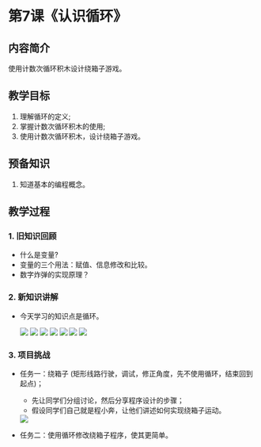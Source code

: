<!-- # 机器人编程入门学习 -->
<link rel="stylesheet" type="text/css" href="./style.css" />

# 第7课《认识循环》

## 内容简介

使用计数次循环积木设计绕箱子游戏。

## 教学目标

1. 理解循环的定义;
2. 掌握计数次循环积木的使用;
3. 使用计数次循环积木，设计绕箱子游戏。

## 预备知识

1. 知道基本的编程概念。

## 教学过程

### 1. 旧知识回顾

- 什么是变量?
- 变量的三个用法：赋值、信息修改和比较。
- 数字炸弹的实现原理？

### 2. 新知识讲解

- 今天学习的知识点是循环。

  <img src="../images/7-1A.png" class="width600" />
  <img src="../images/7-1B.png" class="width600" />
  <img src="../images/7-1C.png" class="width600" />
  <img src="../images/7-1D.png" class="width600" />
  <img src="../images/7-1E.png" class="width600" />
  <img src="../images/7-1F.png" class="width600" />
  <img src="../images/7-1G.png" class="width600" />

### 3. 项目挑战

- 任务一：绕箱子 (矩形线路行驶，调试，修正角度，先不使用循环，结束回到起点)；  
  - 先让同学们分组讨论，然后分享程序设计的步骤；
  - 假设同学们自己就是程小奔，让他们讲述如何实现绕箱子运动。  

  <img src="../images/7-2.png" class="width600" />

- 任务二：使用循环修改绕箱子程序，使其更简单。
